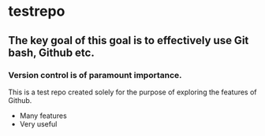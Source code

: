 # testrepo
## The key goal of this goal is to effectively use Git bash, Github etc.
### Version control is of paramount importance.
This is a test repo created solely for the purpose of exploring the features of Github.
 * Many features
 * Very useful
